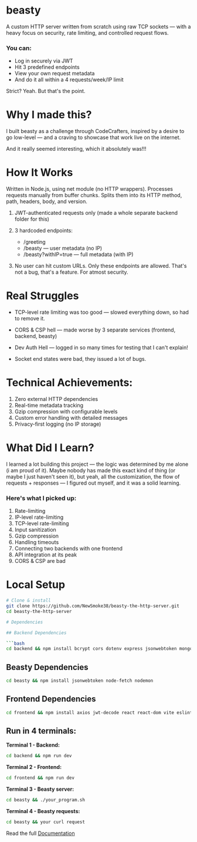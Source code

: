 # beasty

A custom HTTP server written from scratch using raw TCP sockets — with a heavy focus on security, rate limiting, and controlled request flows.

### You can:

- Log in securely via JWT
- Hit 3 predefined endpoints
- View your own request metadata
- And do it all within a 4 requests/week/IP limit

Strict? Yeah. But that's the point.


# Why I made this?

I built beasty as a challenge through CodeCrafters, inspired by a desire to go low-level — and a craving to showcase that work live on the internet.

And it really seemed interesting, which it absolutely was!!!


# How It Works

Written in Node.js, using net module (no HTTP wrappers).
Processes requests manually from buffer chunks.
Splits them into its HTTP method, path, headers, body, and version.

1. JWT-authenticated requests only (made a whole separate backend folder for this)

2. 3 hardcoded endpoints:
	-	/greeting
	-	/beasty — user metadata (no IP)
	-	/beasty?withIP=true — full metadata (with IP)

3.	No user can hit custom URLs. Only these endpoints are allowed. That's not a bug, that's a feature. For atmost security.

# Real Struggles

- TCP-level rate limiting was too good — slowed everything down, so had to remove it.

- CORS & CSP hell — made worse by 3 separate services 
(frontend, backend, beasty)

- Dev Auth Hell — logged in so many times for testing that I can't explain!

- Socket end states were bad, they issued a lot of bugs.

# Technical Achievements:

1. Zero external HTTP dependencies
2. Real-time metadata tracking
3. Gzip compression with configurable levels
4. Custom error handling with detailed messages
5. Privacy-first logging (no IP storage)

# What Did I Learn?

I learned a lot building this project — the logic was determined by me alone (i am proud of it). Maybe nobody has made this exact kind of thing (or maybe I just haven't seen it), but yeah, all the customization, the flow of requests + responses — I figured out myself, and it was a solid learning.

### Here's what I picked up:

1.	Rate-limiting
2.	IP-level rate-limiting
3.	TCP-level rate-limiting
4.	Input sanitization
5.	Gzip compression
6.	Handling timeouts
7.	Connecting two backends with one frontend
8.	API integration at its peak
9.	CORS & CSP are bad



# Local Setup

```bash
# Clone & install
git clone https://github.com/NewSmoke38/beasty-the-http-server.git
cd beasty-the-http-server

# Dependencies

## Backend Dependencies 

```bash
cd backend && npm install bcrypt cors dotenv express jsonwebtoken mongoose nodemon
```

## Beasty Dependencies
```bash
cd beasty && npm install jsonwebtoken node-fetch nodemon
```

## Frontend Dependencies
```bash
cd frontend && npm install axios jwt-decode react react-dom vite eslint
```


## Run in 4 terminals:

**Terminal 1 - Backend:**
```bash
cd backend && npm run dev
```

**Terminal 2 - Frontend:**
```bash
cd frontend && npm run dev
```

**Terminal 3 - Beasty server:**
```bash
cd beasty && ./your_program.sh
```

**Terminal 4 - Beasty requests:**
```bash
cd beasty && your curl request
```




Read the full [Documentation](https://cypress-cayenne-00d.notion.site/Making-of-beasty-2145118366ab809d91c1d42dd96cc57a)
